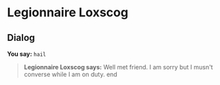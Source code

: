 # Legionnaire Loxscog
## Dialog

**You say:** `hail`



>**Legionnaire Loxscog says:** Well met friend. I am sorry but I musn't converse while I am on duty.
end
